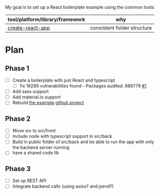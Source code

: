 My goal is to set up a React boilerplate example using the common tools:

| tool/platform/library/framework                                                      | why                         |
| ------------------------------------------------------------------------------------ | --------------------------- |
| [create-react-app](https://facebook.github.io/create-react-app/docs/getting-started) | consistent folder structure |

# Plan

## Phase 1

- [ ] Create a boilerplate with just React and typescript
  - [ ] fix 16289 vulnerabilities found - Packages audited: 888779 [#1](https://github.com/rkristelijn/react-ts-sass-material/issues/1)
- [ ] Add sass support
- [ ] Add material.io support
- [ ] Rebuild [the example](http://gius.nl/material) [github project](https://github.com/rkristelijn/react-material-ui)

## Phase 2

- [ ] Move src to src/front
- [ ] Include node with typescript support in src/back
- [ ] Build in public folder of src/back and be able to run the app with only the backend server running
- [ ] have a shared code lib

## Phase 3

- [ ] Set up REST API
- [ ] Integrate backend calls (using axios? and jsend?)
